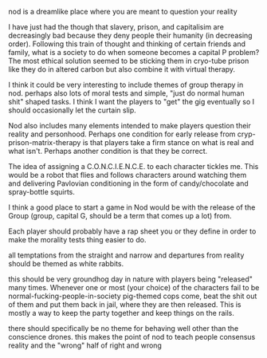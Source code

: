 nod is a dreamlike place where you are meant to question your reality

I have just had the though that slavery, prison, and capitalisim are decreasingly bad because they deny people their humanity (in decreasing order). Following this train of thought and thinking of certain friends and family, what is a society to do when someone becomes a capital P problem? The most ethical solution seemed to be sticking them in cryo-tube prison like they do in altered carbon but also combine it with virtual therapy.

I think it could be very interesting to include themes of group therapy in nod. perhaps also lots of moral tests and simple, "just do normal human shit" shaped tasks. I think I want the players to "get" the gig eventually so I should occasionally let the curtain slip.

Nod also includes many elements intended to make players question their reality and personhood. Perhaps one condition for early release from cryp-prison-matrix-therapy is that players take a firm stance on what is real and what isn't. Perhaps another condition is that they be correct.

The idea of assigning a C.O.N.C.I.E.N.C.E. to each character tickles me. This would be a robot that flies and follows characters around watching them and delivering Pavlovian conditioning in the form of candy/chocolate and spray-bottle squirts.

I think a good place to start a game in Nod would be with the release of the Group (group, capital G, should be a term that comes up a lot) from.

Each player should probably have a rap sheet you or they define in order to make the morality tests thing easier to do.

all temptations from the straight and narrow and departures from reality should be themed as white rabbits.

this should be very groundhog day in nature with players being "released" many times. Whenever one or most (your choice) of the characters fail to be normal-fucking-people-in-society pig-themed cops come, beat the shit out of them and put them back in jail, where they are then released. This is mostly a way to keep the party together and keep things on the rails.

there should specifically be no theme for behaving well other than the conscience drones. this makes the point of nod to teach people consensus reality and the "wrong" half of right and wrong